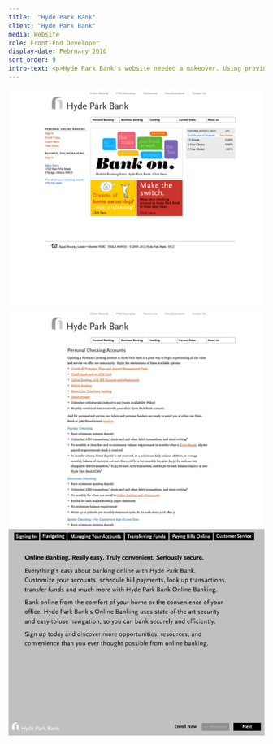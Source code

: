 ```yaml
---
title:  "Hyde Park Bank"
client: "Hyde Park Bank"
media: Website
role: Front-End Developer
display-date: February 2010
sort_order: 9
intro-text: <p>Hyde Park Bank's website needed a makeover. Using previously created HTML files and other Photoshop files, I brought the entire site up to current web standards. I moved them away from the previously coded table based layout and finished the site that was on hold mid-production. Now the site is simpler for online customers to engage with content, including hours/location and an online banking demo created in Flash.</p>
---
```


<div class="desktop-chrome">
    <img src="../img/hpb-1.png" alt="Hyde Park Bank Screen Shot 1">
</div>
<div class="grid">
    <div class="grid__cell 1/2@lg">
        <div class="desktop-chrome">
            <img src="../img/hpb-2.png" alt="Hyde Park Bank Screen Shot 2">
        </div>
    </div>
    <div class="grid__cell 1/2@lg">
        <div class="desktop-chrome">
            <img src="../img/hpb-3.png" alt="Hyde Park Bank Screen Shot 3">
        </div>
    </div>
</div>